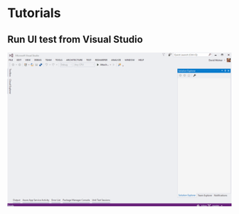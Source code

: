 # Tutorials

## Run UI test from Visual Studio

![](https://github.com/mdavid626/triton/blob/master/resources/gif_tutorials/run_uitest.gif)
